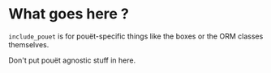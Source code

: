 # What goes here ?

`include_pouet` is for pouët-specific things like the boxes or the ORM classes
themselves.

Don't put pouët agnostic stuff in here.

